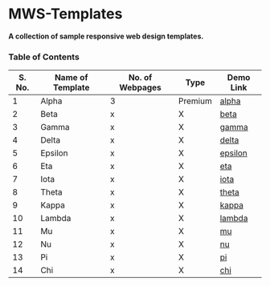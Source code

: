# MWS-Templates
**A collection of sample responsive web design templates.**


### Table of Contents

| S. No. | Name of Template | No. of Webpages | Type | Demo Link | 
|--------|------------------|-----------------|------|-----------|
| 1 | Alpha | 3 | Premium | [alpha](https://alpha-mws.netlify.app/) |
| 2 | Beta | x | X | [beta]() |
| 3 | Gamma | x | X | [gamma]() |
| 4 | Delta | x | X | [delta]() |
| 5 | Epsilon | x | X | [epsilon]() |
| 6 | Eta | x | X | [eta]() |
| 7 | Iota | x | X | [iota]() |
| 8 | Theta | x | X | [theta]() |
| 9 | Kappa | x | X | [kappa]() |
| 10 | Lambda | x | X | [lambda]() |
| 11 | Mu | x | X | [mu]() |
| 12 | Nu | x | X | [nu]() |
| 13 | Pi | x | X | [pi]() |
| 14 | Chi | x | X | [chi]() |
